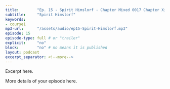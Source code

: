 ```yaml
---
title:        "Ep. 15 - Spirit Himslorf - Chapter Mixed 0017 Chapter Xi The Baptism In The Holy Spirit The Initial Physi"
subtitle:     "Spirit Himslorf"
keywords:
- course1
mp3-url:      "/assets/audio/ep15-Spirit-Himslorf.mp3"
episode: 15
episode-type: full # or "trailer"
explicit:     "no"
block:        "no" # no means it is published
layout: podcast
excerpt_separator: <!--more-->
---
```

Excerpt here.
<!--more-->

More details of your episode here.

